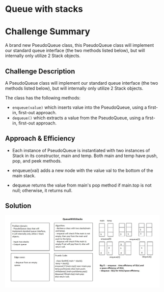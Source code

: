 # Queue with stacks

# Challenge Summary

A brand new PseudoQueue class, this PseudoQueue class will implement our standard queue interface (the two methods listed below), but will internally only utilize 2 Stack objects. 

## Challenge Description

A PseudoQueue class will implement our standard queue interface (the two methods listed below), but will internally only utilize 2 Stack objects.

The class has the following methods:

- `enqueue(value)` which inserts value into the PseudoQueue, using a first-in, first-out approach.
- `dequeue()` which extracts a value from the PseudoQueue, using a first-in, first-out approach.

## Approach & Efficiency

- Each instance of PseudoQueue is instantiated with two instances of Stack in its constructor, main and temp. Both main and temp have push, pop, and peek methods.

- enqueue(val) adds a new node with the value val to the bottom of the main stack.

- dequeue returns the value from main's pop method if main.top is not null; otherwise, it returns null. 

## Solution

![](../../assets/queuewithstacks.jpg)
